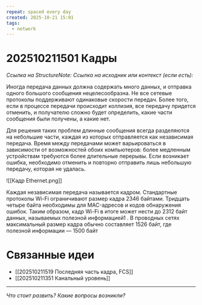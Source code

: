 ```yaml
---
repeat: spaced every day
created: 2025-10-21 15:01
tags:
  - network
---
```

# 202510211501 Кадры

*Ссылка на StructureNote:*
*Ссылка на исходник или контекст (если есть):*

Иногда передача данных должна содержать много данных, и отправка одного большого сообщения нецелесообразна. Не все сетевые протоколы поддерживают одинаковые скорости передач. Более того, если в процессе передачи происходит коллизия, все передачу придется отменить, и получателю сложно будет определить, какие части сообщения были получены, а какие нет.

Для решения таких проблем длинные сообщения всегда разделяются на небольшие части, каждая из которых отправляется как независимая передача. Время между передачами может варьироваться в зависимости от возможностей обоих компьютеров: более медленным устройствам требуются более длительные перерывы. Если возникает ошибка, необходимо отменить и повторно отправить лишь небольшую передачу, которая не удалась.

![[Кадр Ethernet.png]]

Каждая независимая передача называется кадром. Стандартные протоколы Wi-Fi ограничивают размер кадра 2346 байтами. Тридцать четыре байта необходимы для MAC-адресов и кодов обнаружения ошибок. Таким образом, кадр Wi-Fi в итоге может нести до 2312 байт данных, называемых полезной информацией1 . В проводных сетях максимальный размер кадра обычно составляет 1526 байт, где полезной информации — 1500 байт

# Связанные идеи

- [[202510211519 Последняя часть кадра, FCS]]
- [[202510211351 Канальный уровень]]

---

*Что стоит развить? Какие вопросы возникли?*

